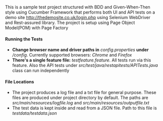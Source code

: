 This is a sample test project structured with BDD and Given-When-Then style using Cucumber Framework that performs both UI and API tests on a demo site http://thedemosite.co.uk/login.php using Selenium WebDriver and Rest-assured library. The project is setup using Page Object Model(POM) with Page Factory

#### Running the Tests
- **Change browser name and driver paths in** *config.properties* **under** */config*. Currently supported browsers: *Chrome* and *Firefox*
- **There's a single feature file:** *testfeature.feature*. All tests run via this feature. Also the API tests under *src/test/java/restapitests/APITests.java* class can run independently 
#### File Locations
- The project produces a log file and a txt file for general purpose. These files are produced under project directory by default. The paths are *src/main/resources/logfile.log* and *src/main/resources/outputfile.txt*
- The test data is kept inside and read from a JSON file. Path to this file is *testdata/testdata.json*
